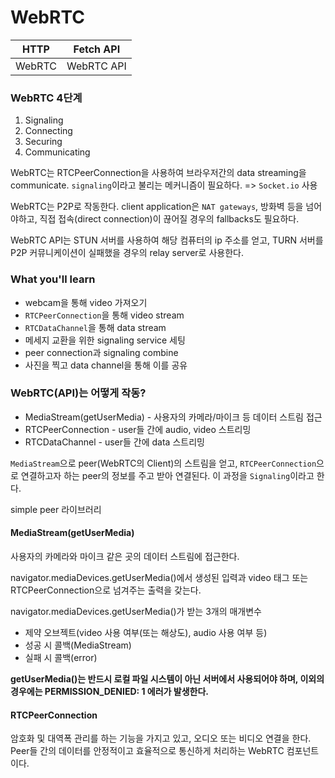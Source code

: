 # WebRTC

| HTTP   | Fetch API  |
| ------ | ---------- |
| WebRTC | WebRTC API |

### WebRTC 4단계

1. Signaling
2. Connecting
3. Securing
4. Communicating

WebRTC는 RTCPeerConnection을 사용하여 브라우저간의 data streaming을 communicate. `signaling`이라고 불리는 메커니즘이 필요하다. => `Socket.io` 사용

WebRTC는 P2P로 작동한다. client application은 `NAT gateways`, 방화벽 등을 넘어야하고, 직접 접속(direct connection)이 끊어질 경우의 fallbacks도 필요하다.

WebRTC API는 STUN 서버를 사용하여 해당 컴퓨터의 ip 주소를 얻고, TURN 서버를 P2P 커뮤니케이션이 실패했을 경우의 relay server로 사용한다.

### What you'll learn

* webcam을 통해 video 가져오기
* `RTCPeerConnection`을 통해 video stream
* `RTCDataChannel`을 통해 data stream
* 메세지 교환을 위한 signaling service 세팅
* peer connection과 signaling combine
* 사진을 찍고 data channel을 통해 이를 공유

### WebRTC(API)는 어떻게 작동?

- MediaStream(getUserMedia) - 사용자의 카메라/마이크 등 데이터 스트림 접근
- RTCPeerConnection - user들 간에 audio, video 스트리밍
- RTCDataChannel - user들 간에 data 스트리밍

`MediaStream`으로 peer(WebRTC의 Client)의 스트림을 얻고,
`RTCPeerConnection`으로 연결하고자 하는 peer의 정보를 주고 받아 연결된다.
이 과정을 `Signaling`이라고 한다.

simple peer 라이브러리

#### MediaStream(getUserMedia)

사용자의 카메라와 마이크 같은 곳의 데이터 스트림에 접근한다.

navigator.mediaDevices.getUserMedia()에서 생성된 입력과 video 태그 또는 RTCPeerConnection으로 넘겨주는 출력을 갖는다.

navigator.mediaDevices.getUserMedia()가 받는 3개의 매개변수

* 제약 오브젝트(video 사용 여부(또는 해상도), audio 사용 여부 등)
* 성공 시 콜백(MediaStream)
* 실패 시 콜백(error)

**getUserMedia()는 반드시 로컬 파일 시스템이 아닌 서버에서 사용되어야 하며, 이외의 경우에는 PERMISSION_DENIED: 1 에러가 발생한다.**

#### RTCPeerConnection

암호화 및 대역폭 관리를 하는 기능을 가지고 있고, 오디오 또는 비디오 연결을 한다. Peer들 간의 데이터를 안정적이고 효율적으로 통신하게 처리하는 WebRTC 컴포넌트이다.

